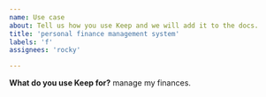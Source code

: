 ```yaml
---
name: Use case
about: Tell us how you use Keep and we will add it to the docs.
title: 'personal finance management system'
labels: 'f'
assignees: 'rocky'

---
```


**What do you use Keep for?**
manage my finances.

